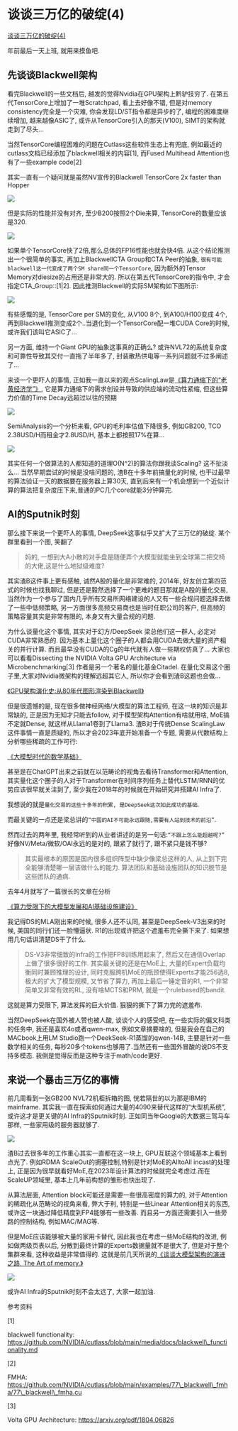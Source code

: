 # 谈谈三万亿的破绽(4)
[谈谈三万亿的破绽(4)](https://mp.weixin.qq.com/s?__biz=MzUxNzQ5MTExNw==&mid=2247493067&idx=1&sn=0bb34a4205abc327527484b21b2896e7&chksm=f995f509cee27c1f2634be1ed00396f0c11d88a9540df954b7605cd57f2af8af04c1e711c172&scene=178&cur_album_id=3682079454764843014#rd) 

 年前最后一天上班, 就用来摸鱼吧.

先谈谈Blackwell架构
--------------

看完Blackwell的一些文档后, 越发的觉得Nvidia在GPU架构上黔驴技穷了. 在第五代TensorCore上增加了一堆Scratchpad, 看上去好像不错, 但是对memory consistency完全是一个灾难, 你会发现LD/ST指令都是异步的了, 编程的困难度继续增加, 越来越像ASIC了, 或许从TensorCore引入的那天(V100), SIMT的架构就走到了尽头...

当然TensorCore编程困难的问题在Cutlass这些软件生态上有兜底, 例如最近的cutlass文档已经添加了blackwell相关的内容\[1\], 而Fused Multihead Attention也有了一些example code\[2\]

其实一直有一个疑问就是虽然NV宣传的Blackwell TensorCore 2x faster than Hopper

![](assets/2/4/242f66895c6152e9bf229904266e8760.png)

但是实际的性能并没有对齐, 至少B200按照2个Die来算, TensorCore的数量应该是320.

![](assets/0/b/0bd0d1dac14e5870969538d5131302d0.png)

如果单个TensorCore快了2倍,那么总体的FP16性能也就会快4倍. 从这个结论推测出一个很简单的事实, 再加上BlackwellCTA Group和CTA Peer的抽象, `很有可能blackwell这一代变成了两个SM share同一个TensorCore`, 因为额外的Tensor Memory对diesize的占用还是非常大的. 所以在第五代TensorCore的指令中, 才会指定CTA\_Group::\[1|2\]. 因此推测Blackwell的实际SM架构如下图所示:

![](assets/e/a/eaaecf6f1ceab2a6c40197b269447d7d.png)

有些感慨的是, TensorCore per SM的变化, 从V100 8个, 到A100/H100变成 4个, 再到Blackwell推测变成2个..当退化到一个TensorCore配一堆CUDA Core的时候, 或许我们该叫它ASIC了...

另一方面, 维持一个Giant GPU的抽象这事真的正确么? 或许NVL72的系统复杂度和可靠性导致其交付一直拖了半年多了, 封装散热供电等一系列问题就不过多阐述了...

来谈一个更吓人的事情, 正如我一直以来的观点ScalingLaw是[《算力通缩下的“老黄经济学”》](https://mp.weixin.qq.com/s?__biz=MzUxNzQ5MTExNw==&mid=2247492569&idx=1&sn=ddc22878068710162a556d911303e524&scene=21#wechat_redirect), 它是算力通缩下的需求创设并导致的供应端的流动性紧缩, 但这些算力价值的Time Decay远超过以往的预期

![](assets/f/a/fae233f2d643273fa035f239758308d0.png)

SemiAnalysis的一个分析来看, GPU的毛利率估值下降很多, 例如GB200, TCO 2.38USD/H而租金才2.8USD/H, 基本上都按照17%在算...

![](assets/8/c/8cd26b9e569cc4b8c79bfb4397849138.png)

其实任何一个做算法的人都知道的道理O(N^2)的算法你跟我谈Scaling? 这不扯淡么... 当然早期尝试的时候是没啥问题的, 渣B在十多年前搞量化的时候, 也干过最早的算法验证一天的数据要在服务器上算30天, 直到后来有一个机会想到一个近似计算的算法把复杂度压下来,普通的PC几个core就能3分钟算完.

AI的Sputnik时刻
------------

那么接下来说一个更吓人的事情, DeepSeek这事似乎又扩大了三万亿的破绽. 某个群里看到一个图, 笑翻了

> 妈的, 一想到大A小散的对手盘是随便弄个大模型就能坐到全球第二把交椅的大佬,这是什么地狱级难度?

其实渣B这件事上更有感触, 诚然A股的量化是非常难的, 2014年, 好友创立第四范式的时候也找我聊过, 但是还是毅然选择了一个更难的题目那就是A股的量化交易, 当然作为一个参与了国内几乎所有交易所网络建设的人又有一些合规问题选择去做了一些中低频策略, 另一方面很多高频交易商也是当时任职公司的客户, 但高频的策略容量其实是非常有限的, 本身又有大量合规的问题.

为什么谈量化这个事情, 其实对于幻方/DeepSeek 梁总他们这一群人, 必定对CUDA非常熟悉的. 因为基本上量化这个圈子的人都会用CUDA去做大量的资产相关的并行计算. 而且最早没有CUDA的Cg的年代就有人做一些期权仿真了... 大家也可以看看Dissecting the NVIDIA Volta GPU Architecture via Microbenchmarking\[3\] 作者是另一个著名的量化基金Citadel. 在量化交易这个圈子里,大家对Nvidia微架构的理解远超其它人, 所以你才会看到渣B这题也会做...

[《GPU架构演化史:从80年代图形渲染到Blackwell》](https://mp.weixin.qq.com/mp/appmsgalbum?__biz=MzUxNzQ5MTExNw==&action=getalbum&album_id=2538479717163761664&scene=173&from_msgid=2247487954&from_itemidx=3&count=3&nolastread=1#wechat_redirect)

但是很遗憾的是, 现在很多做神经网络/大模型的算法工程师, 在这一块的知识是非常缺的, 正是因为无知才只能去follow, 对于模型架构Attention有啥就用啥, MoE搞不定就Dense, 就这样从Llama1卷到了Llama3. 渣B对于传统Dense ScalingLaw这件事情一直是质疑的, 所以才会2023年底开始准备一个专题, 需要从代数结构上分析哪些稀疏的工作可行:

[《大模型时代的数学基础》](https://mp.weixin.qq.com/mp/appmsgalbum?__biz=MzUxNzQ5MTExNw==&action=getalbum&album_id=3210156532718403586#wechat_redirect)

甚至是在ChatGPT出来之前就在以范畴论的视角去看待Transformer和Attention, 其实量化这个圈子的人对于Transformer在时间序列任务上替代LSTM/RNN的优势应该很早就关注到了, 至少我在2018年的时候就在开始研究并搭建AI Infra了.

我想说的就是`量化交易的这些十多年的积累, 是DeepSeek这次如此成功的基础`.

而最关键的一点还是梁总讲的`“中国的AI不可能永远跟随,需要有人站到技术的前沿”`.

然而过去的两年里, 我经常听到的从业者讲述的是另一句话:`“不跟上怎么能超越呢?”` 好像NV/Meta/微软/OAI永远的是对的, 跟紧了就行了, 跟不紧只是钱不够?

> 其实最根本的原因是国内很多组织阵型中缺少像梁总这样的人, 从上到下完全能够清楚哪一层该做什么的能力. 算法团队和基础设施团队的知识脱节是这些团队的通病.

去年4月就写了一篇很长的文章在分析

[《算力受限下的大模型发展和AI基础设施建设》](https://mp.weixin.qq.com/s?__biz=MzUxNzQ5MTExNw==&mid=2247489813&idx=1&sn=d39b0334306d3b220eca935e9b694e84&scene=21#wechat_redirect)

我记得DS的MLA刚出来的时候, 很多人还不认同, 甚至是DeepSeek-V3出来的时候, 美国的同行们还一脸懵逼状. R1的出现或许把这个遮羞布完全撕下来了. 如果想用几句话讲清楚DS干了什么.

> DS-V3非常细致的Infra的工作把FP8训练用起来了, 然后又在通信Overlap上做了很多很好的工作. 其实最关键的还是在MoE上, 大量的Expert负载均衡同时兼顾推理的设计, 同时克服跨机MoE的瓶颈使得Experts才能256选8, 极大的扩大了模型规模, 又节省了算力, 再加上最后一锤定音的R1, 一个非常简单又非常有效的RL, 没有啥MCTS和PRM, 就是一个rulebased的bandit.

这就是算力受限下, 算法发挥的巨大价值. 狠狠的撕下了算力党的遮羞布.

当然DeepSeek在国外被人赞也被人酸, 谈谈个人的感受吧, 在一些实际的偏文科类的任务中, 我还是喜欢4o或者qwen-max, 例如文章摘要啥的, 但是我会在自己的MACbook上用LM Studio跑一个DeekSeek-R1蒸馏的qwen-14B, 主要是针对一些数学相关的任务, 每秒20多个tokens也够用了.当然还有一些国外冒酸的说DS不支持多模态. 我倒是觉得反而是这种专注于math/code更好.

来说一个暴击三万亿的事情
------------

前几周看到一张GB200 NVL72机柜拆箱的图, 恍若隔世的以为那是IBM的mainframe. 其实我一直在探索如何通过大量的4090来替代这样的“大型机系统”, 或许这才是更关键的AI Infra的Sputnik时刻. 正如同当年Google的大数据三驾马车那样, 一些家用级的服务器就够了.

![](assets/4/0/406debf6023f3fb8a58295171b06bd93.jpg)

渣B过去很多年的工作重心其实一直都在这一块上, GPU互联这个领域基本上看到点光了. 例如RDMA ScaleOut的拥塞控制,特别是针对MoE的AlltoAll incast的处理上, 正是因为很早就看好MoE,在2023年设计算法的时候就完全考虑过.而在ScaleUP领域里, 基本上几年前构想的雏形也快出现了.

从算法层面, Attention block可能还是需要一些很高密度的算力的, 对于Attention的稀疏化从范畴论的视角来看, 弊大于利, 特别是一些Linear Attention相关的东西, 或许这一块通过降低精度到FP4能够有一些改善. 而且另一方面还需要引入一些旁路的控制结构, 例如MAC/MAG等.

但是MoE应该能够被大量的家用卡替代, 因此我也在考虑一些MoE结构的改进, 例如做两级页表以后, 分散到最终计算的Experts数据量就不是很大了, 但是对于整个集群来看, 这种收益是非常值得的. 这就是前几天所说的[《谈谈大模型架构的演进之路, The Art of memory.》](https://mp.weixin.qq.com/s?__biz=MzUxNzQ5MTExNw==&mid=2247493032&idx=1&sn=206eed2e4127b9971a1e0c380f70b082&scene=21#wechat_redirect)

![](assets/1/e/1eda1daef661ffba4925e9d33e8f2f7e.png)

或许AI Infra的Sputnik时刻不会太远了, 大家一起加油.

参考资料

\[1\]

blackwell functionality: https://github.com/NVIDIA/cutlass/blob/main/media/docs/blackwell\_functionality.md

\[2\]

FMHA: https://github.com/NVIDIA/cutlass/blob/main/examples/77\_blackwell\_fmha/77\_blackwell\_fmha.cu

\[3\]

Volta GPU Architecture: https://arxiv.org/pdf/1804.06826